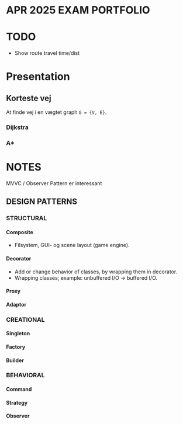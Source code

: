# APR 2025 EXAM PORTFOLIO

# TODO

  - Show route travel time/dist

# Presentation

## Korteste vej

At finde vej i en vægtet graph `G = {V, E}`.



### Dijkstra


### A*

# NOTES 

MVVC / Observer Pattern er interessant

## DESIGN PATTERNS

### STRUCTURAL

#### Composite

  - Filsystem, GUI- og scene layout (game engine).

#### Decorator

  - Add or change behavior of classes, by wrapping them in decorator.
  - Wrapping classes; example: unbuffered I/O -> buffered I/O.

#### Proxy
#### Adaptor
  
### CREATIONAL

#### Singleton
#### Factory
#### Builder

### BEHAVIORAL

#### Command
#### Strategy
#### Observer
